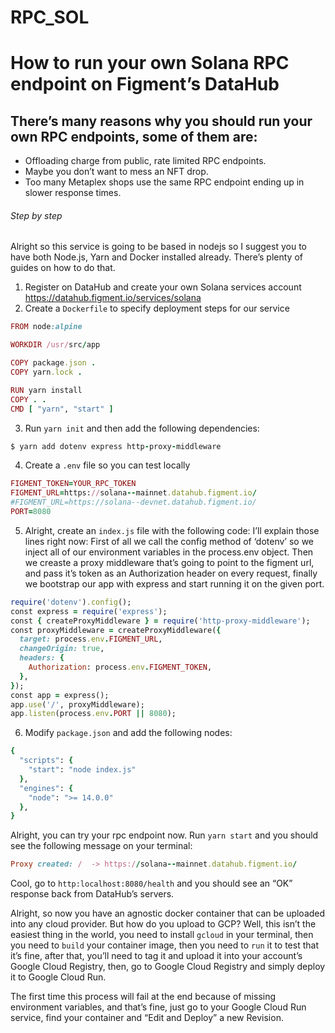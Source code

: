 # RPC_SOL
# How to run your own Solana RPC endpoint on Figment’s DataHub

## There’s many reasons why you should run your own RPC endpoints, some of them are:

- Offloading charge from public, rate limited RPC endpoints.
- Maybe you don’t want to mess an NFT drop.
- Too many Metaplex shops use the same RPC endpoint ending up in slower response times.

###### Step by step
Alright so this service is going to be based in nodejs so I suggest you to have both Node.js, Yarn and Docker installed already. There’s plenty of guides on how to do that.

1. Register on DataHub and create your own Solana services account https://datahub.figment.io/services/solana
2. Create a `Dockerfile` to specify deployment steps for our service
``` Ruby
FROM node:alpine

WORKDIR /usr/src/app

COPY package.json .
COPY yarn.lock .

RUN yarn install
COPY . .
CMD [ "yarn", "start" ]
```
3. Run `yarn init` and then add the following dependencies:
``` Ruby
$ yarn add dotenv express http-proxy-middleware
```
4. Create a `.env` file so you can test locally
``` Ruby
FIGMENT_TOKEN=YOUR_RPC_TOKEN
FIGMENT_URL=https://solana--mainnet.datahub.figment.io/
#FIGMENT_URL=https://solana--devnet.datahub.figment.io/
PORT=8080
``` 

5. Alright, create an `index.js` file with the following code:
I’ll explain those lines right now: First of all we call the config method of ‘dotenv’ so we inject all of our environment variables in the process.env object. Then we creaste a proxy middleware that’s going to point to the figment url, and pass it’s token as an Authorization header on every request, finally we bootstrap our app with express and start running it on the given port.
``` Ruby
require('dotenv').config();
const express = require('express');
const { createProxyMiddleware } = require('http-proxy-middleware');
const proxyMiddleware = createProxyMiddleware({
  target: process.env.FIGMENT_URL,
  changeOrigin: true,
  headers: {
    Authorization: process.env.FIGMENT_TOKEN,
  },
});
const app = express();
app.use('/', proxyMiddleware);
app.listen(process.env.PORT || 8080);
```
6. Modify `package.json` and add the following nodes:
``` Ruby
{
  "scripts": {
    "start": "node index.js"
  },
  "engines": {
    "node": ">= 14.0.0"
  },
}
```
Alright, you can try your rpc endpoint now. Run `yarn start` and you should see the following message on your terminal:
``` Ruby
Proxy created: /  -> https://solana--mainnet.datahub.figment.io/
```
Cool, go to `http:localhost:8080/health` and you should see an “OK” response back from DataHub’s servers.


Alright, so now you have an agnostic docker container that can be uploaded into any cloud provider. But how do you upload to GCP? Well, this isn’t the easiest thing in the world, you need to install `gcloud` in your terminal, then you need to `build` your container image, then you need to `run` it to test that it’s fine, after that, you’ll need to tag it and upload it into your account’s Google Cloud Registry, then, go to Google Cloud Registry and simply deploy it to Google Cloud Run.

The first time this process will fail at the end because of missing environment variables, and that’s fine, just go to your Google Cloud Run service, find your container and “Edit and Deploy” a new Revision.









